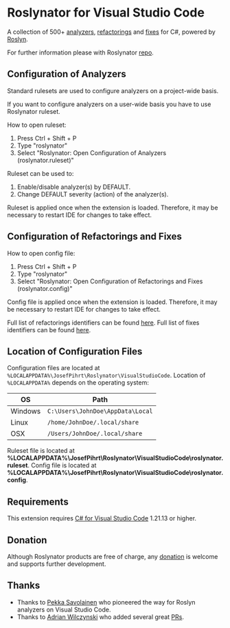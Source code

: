 # Roslynator for Visual Studio Code

A collection of 500+ [analyzers](https://github.com/JosefPihrt/Roslynator/blob/master/src/Analyzers/README.md), [refactorings](https://github.com/JosefPihrt/Roslynator/blob/master/src/Refactorings/README.md) and [fixes](https://github.com/JosefPihrt/Roslynator/blob/master/src/CodeFixes/README.md) for C#, powered by [Roslyn](https://github.com/dotnet/roslyn).

For further information please with Roslynator [repo](https://github.com/JosefPihrt/Roslynator).

## Configuration of Analyzers

Standard rulesets are used to configure analyzers on a project-wide basis.

If you want to configure analyzers on a user-wide basis you have to use Roslynator ruleset.

How to open ruleset:

1) Press Ctrl + Shift + P
2) Type "roslynator"
3) Select "Roslynator: Open Configuration of Analyzers (roslynator.ruleset)"

Ruleset can be used to:

1. Enable/disable analyzer(s) by DEFAULT.
2. Change DEFAULT severity (action) of the analyzer(s).

Ruleset is applied once when the extension is loaded. Therefore, it may be necessary to restart IDE for changes to take effect.

## Configuration of Refactorings and Fixes

How to open config file:

1) Press Ctrl + Shift + P
2) Type "roslynator"
3) Select "Roslynator: Open Configuration of Refactorings and Fixes (roslynator.config)"

Config file is applied once when the extension is loaded. Therefore, it may be necessary to restart IDE for changes to take effect.

Full list of refactorings identifiers can be found [here](https://github.com/JosefPihrt/Roslynator/blob/master/src/Refactorings/README.md). Full list of fixes identifiers can be found [here](https://github.com/JosefPihrt/Roslynator/blob/master/src/CodeFixes/README.md).

## Location of Configuration Files

Configuration files are located at `%LOCALAPPDATA%\JosefPihrt\Roslynator\VisualStudioCode`.
Location of `%LOCALAPPDATA%` depends on the operating system:

| OS | Path |
| -------- | ------- |
| Windows | `C:\Users\JohnDoe\AppData\Local` |
| Linux | `/home/JohnDoe/.local/share` |
| OSX | `/Users/JohnDoe/.local/share` |

Ruleset file is located at **%LOCALAPPDATA%\JosefPihrt\Roslynator\VisualStudioCode\roslynator.ruleset**.
Config file is located at **%LOCALAPPDATA%\JosefPihrt\Roslynator\VisualStudioCode\roslynator.config**.

## Requirements

This extension requires [C# for Visual Studio Code](https://marketplace.visualstudio.com/items?itemName=ms-dotnettools.csharp) 1.21.13 or higher.

## Donation

Although Roslynator products are free of charge, any [donation](https://www.paypal.com/cgi-bin/webscr?cmd=_s-xclick&hosted_button_id=BX85UA346VTN6) is welcome and supports further development.

## Thanks

* Thanks to [Pekka Savolainen](https://github.com/savpek) who pioneered the way for Roslyn analyzers on Visual Studio Code.
* Thanks to [Adrian Wilczynski](https://github.com/AdrianWilczynski) who added several great [PRs](https://github.com/JosefPihrt/Roslynator/pulls?q=author%3AAdrianWilczynski).
